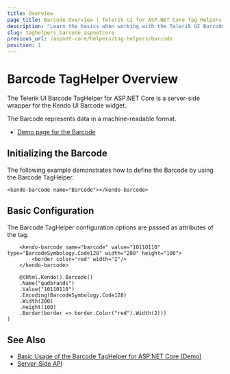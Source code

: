 ```yaml
---
title: Overview
page_title: Barcode Overview | Telerik UI for ASP.NET Core Tag Helpers
description: "Learn the basics when working with the Telerik UI Barcode TagHelper for ASP.NET Core (MVC 6 or ASP.NET Core MVC)."
slug: taghelpers_barcode_aspnetcore
previous_url: /aspnet-core/helpers/tag-helpers/barcode
position: 1
---
```


# Barcode TagHelper Overview

The Telerik UI Barcode TagHelper for ASP.NET Core is a server-side wrapper for the Kendo UI Barcode widget.

The Barcode represents data in a machine-readable format.

* [Demo page for the Barcode](https://demos.telerik.com/aspnet-core/barcode/tag-helper)

## Initializing the Barcode

The following example demonstrates how to define the Barcode by using the Barcode TagHelper.

    <kendo-barcode name="BarCode"></kendo-barcode>

## Basic Configuration

The Barcode TagHelper configuration options are passed as attributes of the tag.

```tagHelper
    <kendo-barcode name="barcode" value="10110110" type="BarcodeSymbology.Code128" width="200" height="100">
        <border color="red" width="2"/>
    </kendo-barcode>
```
```cshtml
    @(Html.Kendo().Barcode()
    .Name("gudbrands")
    .Value("10110110")
    .Encoding(BarcodeSymbology.Code128)
    .Width(200)
    .Height(100)
    .Border(border => border.Color("red").Width(2)))
)
```

## See Also

* [Basic Usage of the Barcode TagHelper for ASP.NET Core (Demo)](https://demos.telerik.com/aspnet-core/barcode/tag-helper)
* [Server-Side API](/api/barcode)
